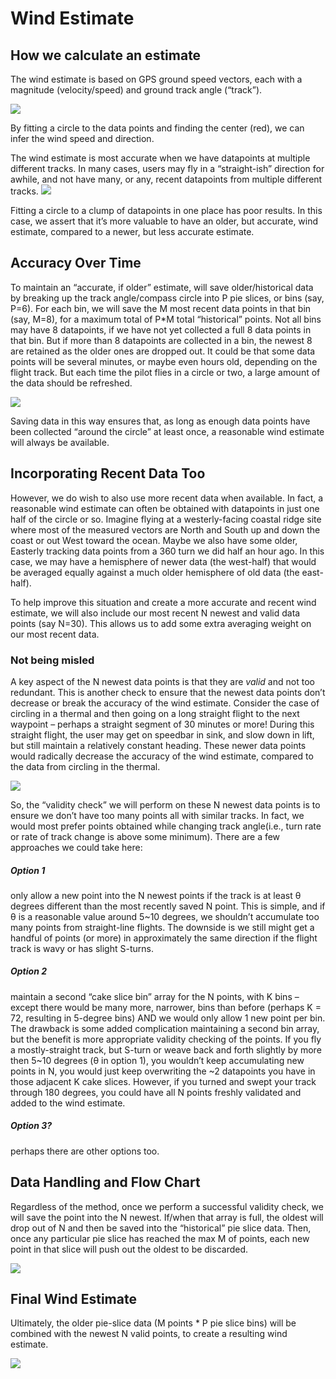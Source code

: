 # Wind Estimate

## How we calculate an estimate
The wind estimate is based on GPS ground speed vectors, each with a magnitude (velocity/speed) and ground track angle (“track”).

![](windestimate_1.png)

By fitting a circle to the data points and finding the center (red), we can infer the wind speed and direction.

The wind estimate is most accurate when we have datapoints at multiple different tracks.  In many cases, users may fly in a “straight-ish” direction for awhile, and not have many, or any, recent datapoints from multiple different tracks. 
![](windestimate_2.png)

Fitting a circle to a clump of datapoints in one place has poor results.  In this case, we assert that it’s more valuable to have an older, but accurate, wind estimate, compared to a newer, but less accurate estimate.

## Accuracy Over Time

To maintain an “accurate, if older” estimate, will save older/historical data by breaking up the track angle/compass circle into P pie slices, or bins (say, P=6).  For each bin, we will save the M most recent data points in that bin (say, M=8), for a maximum total of P*M total “historical” points.  Not all bins may have 8 datapoints, if we have not yet collected a full 8 data points in that bin.  But if more than 8 datapoints are collected in a bin, the newest 8 are retained as the older ones are dropped out.  It could be that some data points will be several minutes, or maybe even hours old, depending on the flight track.  But each time the pilot flies in a circle or two, a large amount of the data should be refreshed.

   ![](windestimate_3.png)

Saving data in this way ensures that, as long as enough data points have been collected “around the circle” at least once, a reasonable wind estimate will always be available.

## Incorporating Recent Data Too

However, we do wish to also use more recent data when available.  In fact, a reasonable wind estimate can often be obtained with datapoints in just one half of the circle or so.  Imagine flying at a westerly-facing coastal ridge site where most of the measured vectors are North and South up and down the coast or out West toward the ocean.  Maybe we also have some older, Easterly tracking data points from a 360 turn we did half an hour ago.  In this case, we may have a hemisphere of newer data (the west-half) that would be averaged equally against a much older hemisphere of old data (the east-half).

To help improve this situation and create a more accurate and recent wind estimate, we will also include our most recent N newest and valid data points (say N=30).  This allows us to add some extra averaging weight on our most recent data.

### Not being misled
A key aspect of the N newest data points is that they are *valid* and not too redundant.  This is another check to ensure that the newest data points don’t decrease or break the accuracy of the wind estimate.  Consider the case of circling in a thermal and then going on a long straight flight to the next waypoint – perhaps a straight segment of 30 minutes or more!  During this straight flight, the user may get on speedbar in sink, and slow down in lift, but still maintain a relatively constant heading.  These newer data points would radically decrease the accuracy of the wind estimate, compared to the data from circling in the thermal.

![](windestimate_4.png)

So, the “validity check” we will perform on these N newest data points is to ensure we don’t have too many points all with similar tracks.  In fact, we would most prefer points obtained while changing track angle(i.e., turn rate or rate of track change is above some minimum).  There are a few approaches we could take here:

##### Option 1
only allow a new point into the N newest points if the track is at least θ degrees different than the most recently saved N point.  This is simple, and if θ is a reasonable value around 5~10 degrees, we shouldn’t accumulate too many points from straight-line flights.  The downside is we still might get a handful of points (or more) in approximately the same direction if the flight track is wavy or has slight S-turns.

##### Option 2
maintain a second “cake slice bin” array for the N points, with K bins – except there would be many more, narrower, bins than before (perhaps K = 72, resulting in 5-degree bins) AND we would only allow 1 new point per bin.  The drawback is some added complication maintaining a second bin array, but the benefit is more appropriate validity checking of the points.  If you fly a mostly-straight track, but S-turn or weave back and forth slightly by more then 5~10 degrees (θ in option 1), you wouldn’t keep accumulating new points in N, you would just keep overwriting the ~2 datapoints you have in those adjacent K cake slices.  However, if you turned and swept your track through 180 degrees, you could have all N points freshly validated and added to the wind estimate.

##### Option 3?
 perhaps there are other options too.
 
 ## Data Handling and Flow Chart

Regardless of the method, once we perform a successful validity check, we will save the point into the N newest.  If/when that array is full, the oldest will drop out of N and then be saved into the “historical” pie slice data.  Then, once any particular pie slice has reached the max M of points, each new point in that slice will push out the oldest to be discarded.


![](windestimate_5.png)

## Final Wind Estimate

Ultimately, the older pie-slice data (M points * P pie slice bins) will be combined with the newest N valid points, to create a resulting wind estimate.

![](windestimate_6.png)
